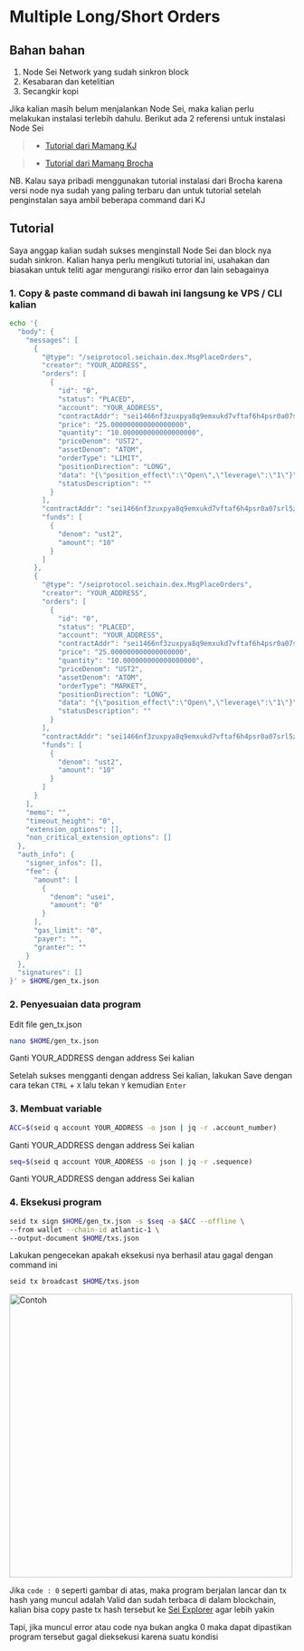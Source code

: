 # Multiple Long/Short Orders

## Bahan bahan

1. Node Sei Network yang sudah sinkron block
2. Kesabaran dan ketelitian
3. Secangkir kopi

Jika kalian masih belum menjalankan Node Sei, maka kalian perlu melakukan instalasi terlebih dahulu. Berikut ada 2 referensi untuk instalasi Node Sei

>- [Tutorial dari Mamang KJ](https://github.com/kj89/testnet_manuals/blob/main/sei/README.md)

>- [Tutorial dari Mamang Brocha](https://brocha.in/testnet/sei/installation/)

NB. Kalau saya pribadi menggunakan tutorial instalasi dari Brocha karena versi node nya sudah yang paling terbaru dan untuk tutorial setelah penginstalan saya ambil beberapa command dari KJ

## Tutorial

Saya anggap kalian sudah sukses menginstall Node Sei dan block nya sudah sinkron. Kalian hanya perlu mengikuti tutorial ini, usahakan dan biasakan untuk teliti agar mengurangi risiko error dan lain sebagainya

### 1. Copy & paste command di bawah ini langsung ke VPS  / CLI kalian

```bash
echo '{
  "body": {
    "messages": [
      {
        "@type": "/seiprotocol.seichain.dex.MsgPlaceOrders",
        "creator": "YOUR_ADDRESS",
        "orders": [
          {
            "id": "0",
            "status": "PLACED",
            "account": "YOUR_ADDRESS",
            "contractAddr": "sei1466nf3zuxpya8q9emxukd7vftaf6h4psr0a07srl5zw74zh84yjqpeheyc",
            "price": "25.000000000000000000",
            "quantity": "10.000000000000000000",
            "priceDenom": "UST2",
            "assetDenom": "ATOM",
            "orderType": "LIMIT",
            "positionDirection": "LONG",
            "data": "{\"position_effect\":\"Open\",\"leverage\":\"1\"}",
            "statusDescription": ""
          }
        ],
        "contractAddr": "sei1466nf3zuxpya8q9emxukd7vftaf6h4psr0a07srl5zw74zh84yjqpeheyc",
        "funds": [
          {
            "denom": "ust2",
            "amount": "10"
          }
        ]
      },
      {
        "@type": "/seiprotocol.seichain.dex.MsgPlaceOrders",
        "creator": "YOUR_ADDRESS",
        "orders": [
          {
            "id": "0",
            "status": "PLACED",
            "account": "YOUR_ADDRESS",
            "contractAddr": "sei1466nf3zuxpya8q9emxukd7vftaf6h4psr0a07srl5zw74zh84yjqpeheyc",
            "price": "25.000000000000000000",
            "quantity": "10.000000000000000000",
            "priceDenom": "UST2",
            "assetDenom": "ATOM",
            "orderType": "MARKET",
            "positionDirection": "LONG",
            "data": "{\"position_effect\":\"Open\",\"leverage\":\"1\"}",
            "statusDescription": ""
          }
        ],
        "contractAddr": "sei1466nf3zuxpya8q9emxukd7vftaf6h4psr0a07srl5zw74zh84yjqpeheyc",
        "funds": [
          {
            "denom": "ust2",
            "amount": "10"
          }
        ]
      }
    ],
    "memo": "",
    "timeout_height": "0",
    "extension_options": [],
    "non_critical_extension_options": []
  },
  "auth_info": {
    "signer_infos": [],
    "fee": {
      "amount": [
        {
          "denom": "usei",
          "amount": "0"
        }
      ],
      "gas_limit": "0",
      "payer": "",
      "granter": ""
    }
  },
  "signatures": []
}' > $HOME/gen_tx.json
```

### 2. Penyesuaian data program

Edit file gen_tx.json

 ```bash
 nano $HOME/gen_tx.json
 ```
 
 Ganti YOUR_ADDRESS dengan address Sei kalian
 
 Setelah sukses mengganti dengan address Sei kalian, lakukan Save dengan cara tekan `CTRL` + `X` lalu tekan `Y` kemudian `Enter`
 
 ### 3. Membuat variable
 
 ```bash
ACC=$(seid q account YOUR_ADDRESS -o json | jq -r .account_number)
```

Ganti YOUR_ADDRESS dengan address Sei kalian

```bash
seq=$(seid q account YOUR_ADDRESS -o json | jq -r .sequence)
```

Ganti YOUR_ADDRESS dengan address Sei kalian

### 4. Eksekusi program

```bash
seid tx sign $HOME/gen_tx.json -s $seq -a $ACC --offline \
--from wallet --chain-id atlantic-1 \
--output-document $HOME/txs.json
```

Lakukan pengecekan apakah eksekusi nya berhasil atau gagal dengan command ini

```bash
seid tx broadcast $HOME/txs.json
```

<img width="500" alt="Contoh" src="https://user-images.githubusercontent.com/73088644/200134310-f7433750-be06-4e70-8c97-89d026c55860.png">

Jika `code : 0` seperti gambar di atas, maka program berjalan lancar dan tx hash yang muncul adalah Valid dan sudah terbaca di dalam blockchain, kalian bisa copy paste tx hash tersebut ke [Sei Explorer](https://sei.explorers.guru) agar lebih yakin

Tapi, jika muncul error atau code nya bukan angka 0 maka dapat dipastikan program tersebut gagal dieksekusi karena suatu kondisi

